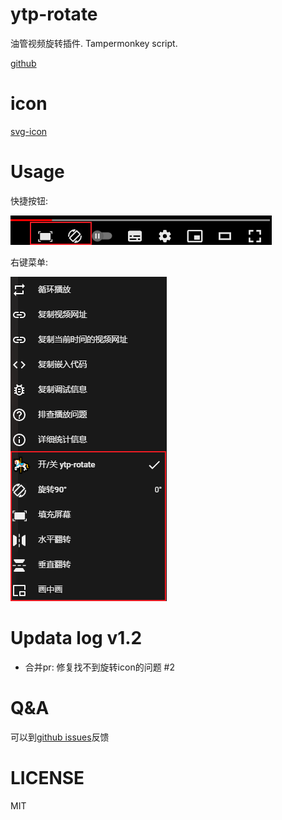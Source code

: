 # ytp-rotate
油管视频旋转插件.  Tampermonkey script.

[github](https://github.com/zhzLuke96/ytp-rotate/)

# icon
[svg-icon](https://github.com/leungwensen/svg-icon)

# Usage
快捷按钮:

![button](https://github.com/zhzLuke96/ytp-rotate/raw/master/docs/btns.png)

右键菜单:

![menu](https://github.com/zhzLuke96/ytp-rotate/raw/master/docs/menu.png)

# Updata log v1.2
- 合并pr: 修复找不到旋转icon的问题 #2

# Q&A
可以到[github issues](https://github.com/zhzLuke96/ytp-rotate/issues)反馈

# LICENSE
MIT
